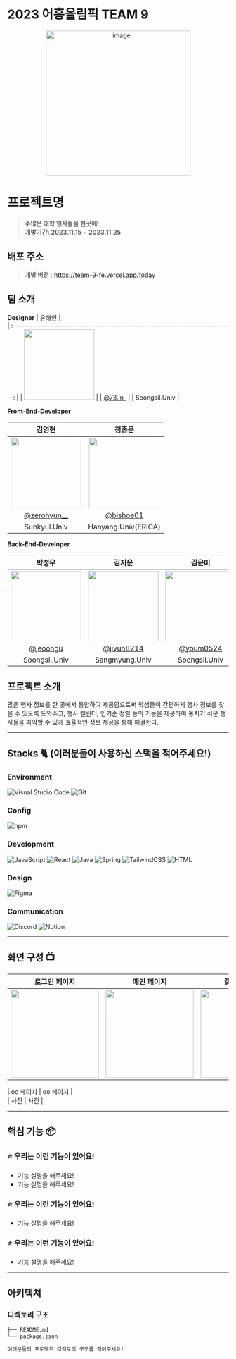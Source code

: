 # 2023 어흥올림픽 TEAM 9

<div align="center">
<img width="329" alt="image" src="https://github.com/2023-AHEUNGTHON/Team_1/assets/94633589/f7f60b7b-6a04-41e8-a38f-8cd619fd6e4a">

</div>

# 프로젝트명
> **수많은 대학 행사들을 한곳에!** <br/>
> **개발기간: 2023.11.15 ~ 2023.11.25**

## 배포 주소

> **개발 버전** : https://team-9-fe.vercel.app/today <br>

## 팀 소개

**Designer**
|      유해인       |                                                                                           
| :------------------------------------------------------------------------------: |
|   <img width="160px" src="https://github.com/2023-AHEUNGTHON/Team_1/assets/94633589/f7f60b7b-6a04-41e8-a38f-8cd619fd6e4a" > |
|   [@73.in_](https://www.instagram.com/73.in_/)   |
| Soongsil.Univ  |

**Front-End-Developer**

|      김영현       |          정종문         |                                                                                           
| :------------------------------------------------------------------------------: | :---------------------------------------------------------------------------------------------------------------------------------------------------: |
|   <img width="160px" src="https://github.com/2023-AHEUNGTHON/Team_1/assets/94633589/f7f60b7b-6a04-41e8-a38f-8cd619fd6e4a" > |             <img width="160px" src="https://github.com/2023-AHEUNGTHON/Team_1/assets/94633589/f7f60b7b-6a04-41e8-a38f-8cd619fd6e4a" >    |
|   [@zerohyun__](https://www.instagram.com/zerohyun__/)   |    [@bishoe01](https://www.instagram.com/bishoe01/)  |
| Sunkyul.Univ | Hanyang.Univ(ERICA) |

**Back-End-Developer**


|      박정우      |          김지윤         |          김윤미         |                                                                                                                
| :------------------------------------------------------------------------------: | :---------------------------------------------------------------------------------------------------------------------------------------------------: |:---------------------------------------------------------------------------------------------------------------------------------------------------: |
|   <img width="160px" src="https://github.com/2023-AHEUNGTHON/Team_1/assets/94633589/f7f60b7b-6a04-41e8-a38f-8cd619fd6e4a" > |             <img width="160px" src="https://github.com/2023-AHEUNGTHON/Team_1/assets/94633589/f7f60b7b-6a04-41e8-a38f-8cd619fd6e4a" >    |             <img width="160px" src="https://github.com/2023-AHEUNGTHON/Team_1/assets/94633589/f7f60b7b-6a04-41e8-a38f-8cd619fd6e4a" >    |    
|   [@jeoongu](https://www.instagram.com/jeoongu/)   |    [@jiyun8214](https://www.instagram.com/jiyun8214/)  |    [@youm0524](https://www.instagram.com/youm0524/)  |   
| Soongsil.Univ | Sangmyung.Univ | Soongsil.Univ |


## 프로젝트 소개

많은 행사 정보를 한 곳에서 통합하여 제공함으로써 학생들이 간편하게 행사 정보를 찾을 수 있도록 도와주고, 행사 캘린더, 인기순 정렬 등의 기능을 제공하여 놓치기 쉬운 행사들을 파악할 수 있게 효율적인 정보 제공을 통해 해결한다.

---

## Stacks 🐈 (여러분들이 사용하신 스택을 적어주세요!)

### Environment
![Visual Studio Code](https://img.shields.io/badge/Visual%20Studio%20Code-007ACC?style=for-the-badge&logo=Visual%20Studio%20Code&logoColor=white)
![Git](https://img.shields.io/badge/Git-F05032?style=for-the-badge&logo=Git&logoColor=white)        

### Config
![npm](https://img.shields.io/badge/npm-CB3837?style=for-the-badge&logo=npm&logoColor=white)        

### Development
![JavaScript](https://img.shields.io/badge/JavaScript-F7DF1E?style=for-the-badge&logo=Javascript&logoColor=white)
![React](https://img.shields.io/badge/React-20232A?style=for-the-badge&logo=react&logoColor=61DAFB)
![Java](https://img.shields.io/badge/Java-ED8B00?style=for-the-badge&logo=java&logoColor=white)
![Spring](https://img.shields.io/badge/Spring-6DB33F?style=for-the-badge&logo=spring&logoColor=white)
![TailwindCSS](https://img.shields.io/badge/TailwindCSS-38B2AC?style=for-the-badge&logo=tailwind-css&logoColor=white)
![HTML](https://img.shields.io/badge/HTML-E34F26?style=for-the-badge&logo=html5&logoColor=white)
### Design
![Figma](https://img.shields.io/badge/figma-%23F24E1E?style=for-the-badge&logo=figma&logoColor=white)

### Communication
![Discord](https://img.shields.io/badge/Discord-7289DA?style=for-the-badge&logo=discord&logoColor=white)
![Notion](https://img.shields.io/badge/Notion-000000?style=for-the-badge&logo=Notion&logoColor=white)

---
## 화면 구성 📺
| 로그인 페이지  |  메인 페이지   | 캘린더 페이지 | 
| :-------------------------------------------: | :------------: | :------------: | 
|  <img width="200px" src="https://github.com/zerohyun00/TodayMohang-/assets/113604373/34dfafa0-963f-4c22-8e18-557a88465ab0"> | <img width="200px" src="https://github.com/zerohyun00/TodayMohang-/assets/113604373/fcf2a17c-f5ec-4e08-a1e0-3bd23e9eefff"> | <img width="200px" src="https://github.com/zerohyun00/TodayMohang-/assets/113604373/23ec042b-0763-4b2f-ab63-3fcc01d87f67">
>  
| oo 페이지   |  oo 페이지   |  
| 사진 | 사진 |

---
## 핵심 기능 📦

### ⭐️ 우리는 이런 기능이 있어요!
- 기능 설명을 해주세요!
- 기능 설명을 해주세요!

### ⭐️ 우리는 이런 기능이 있어요!
- 기능 설명을 해주세요!

### ⭐️ 우리는 이런 기능이 있어요!
- 기능 설명을 해주세요!

---
## 아키텍쳐


### 디렉토리 구조
```bash
├── README.md
└── package.json

여러분들의 프로젝트 디렉토리 구조를 적어주세요!

```

